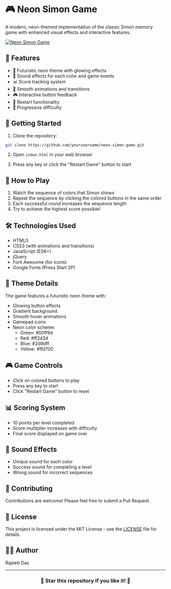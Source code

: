 # 🎮 Neon Simon Game

A modern, neon-themed implementation of the classic Simon memory game with enhanced visual effects and interactive features.

[![Neon Simon Game](https://img.shields.io/badge/Neon-Simon-00ff9d?style=for-the-badge&logo=game-controller&logoColor=white)](https://simon-game-funweb.netlify.app/)

## 🌟 Features

- 🎨 Futuristic neon theme with glowing effects
- 🎵 Sound effects for each color and game events
- 📊 Score tracking system
- 🔄 Smooth animations and transitions
- 🎮 Interactive button feedback
- 🔄 Restart functionality
- 🎯 Progressive difficulty

## 🚀 Getting Started

1. Clone the repository:
```bash
git clone https://github.com/yourusername/neon-simon-game.git
```

2. Open `index.html` in your web browser

3. Press any key or click the "Restart Game" button to start

## 🎯 How to Play

1. Watch the sequence of colors that Simon shows
2. Repeat the sequence by clicking the colored buttons in the same order
3. Each successful round increases the sequence length
4. Try to achieve the highest score possible!

## 🛠️ Technologies Used

- HTML5
- CSS3 (with animations and transitions)
- JavaScript (ES6+)
- jQuery
- Font Awesome (for icons)
- Google Fonts (Press Start 2P)

## 🎨 Theme Details

The game features a futuristic neon theme with:
- Glowing button effects
- Gradient background
- Smooth hover animations
- Gamepad icons
- Neon color scheme:
  - Green: #00ff9d
  - Red: #ff2d2d
  - Blue: #2d9dff
  - Yellow: #ffd700

## 🎮 Game Controls

- Click on colored buttons to play
- Press any key to start
- Click "Restart Game" button to reset

## 📊 Scoring System

- 10 points per level completed
- Score multiplier increases with difficulty
- Final score displayed on game over

## 🎵 Sound Effects

- Unique sound for each color
- Success sound for completing a level
- Wrong sound for incorrect sequences

## 🤝 Contributing

Contributions are welcome! Please feel free to submit a Pull Request.

## 📝 License

This project is licensed under the MIT License - see the [LICENSE](LICENSE) file for details.

## 👨‍💻 Author

Rajeeb Das

---

<div align="center">
  <h3>🌟 Star this repository if you like it! 🌟</h3>
</div> 
